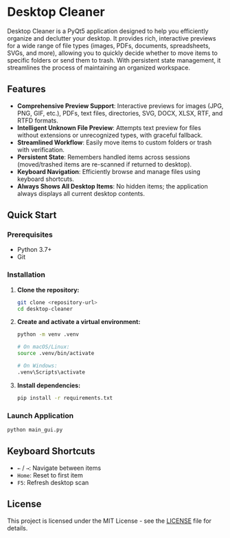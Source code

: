 # Desktop Cleaner

Desktop Cleaner is a PyQt5 application designed to help you efficiently organize and declutter your desktop. It provides rich, interactive previews for a wide range of file types (images, PDFs, documents, spreadsheets, SVGs, and more), allowing you to quickly decide whether to move items to specific folders or send them to trash. With persistent state management, it streamlines the process of maintaining an organized workspace.

## Features

- **Comprehensive Preview Support**: Interactive previews for images (JPG, PNG, GIF, etc.), PDFs, text files, directories, SVG, DOCX, XLSX, RTF, and RTFD formats.
- **Intelligent Unknown File Preview**: Attempts text preview for files without extensions or unrecognized types, with graceful fallback.
- **Streamlined Workflow**: Easily move items to custom folders or trash with verification.
- **Persistent State**: Remembers handled items across sessions (moved/trashed items are re-scanned if returned to desktop).
- **Keyboard Navigation**: Efficiently browse and manage files using keyboard shortcuts.
- **Always Shows All Desktop Items**: No hidden items; the application always displays all current desktop contents.

## Quick Start

### Prerequisites
- Python 3.7+
- Git

### Installation

1.  **Clone the repository:**
    ```bash
    git clone <repository-url>
    cd desktop-cleaner
    ```

2.  **Create and activate a virtual environment:**
    ```bash
    python -m venv .venv
    
    # On macOS/Linux:
    source .venv/bin/activate
    
    # On Windows:
    .venv\Scripts\activate
    ```

3.  **Install dependencies:**
    ```bash
    pip install -r requirements.txt
    ```

### Launch Application

```bash
python main_gui.py
```

## Keyboard Shortcuts

-   `←` / `→`: Navigate between items
-   `Home`: Reset to first item
-   `F5`: Refresh desktop scan

## License

This project is licensed under the MIT License - see the [LICENSE](LICENSE) file for details.